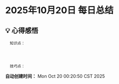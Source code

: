 # 2025年10月20日 每日总结


## 💡 心得感悟
      知识点：



      
      技巧点：

      



**自动创建时间：** Mon Oct 20 00:20:50 CST 2025
